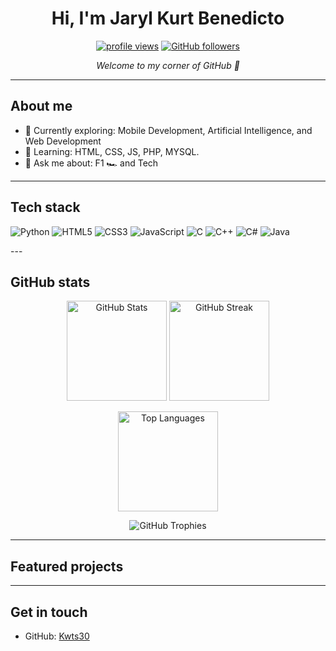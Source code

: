 <!--
Your profile README appears on your GitHub profile when you create a public repo named exactly like your username (Kwts30) and place this README.md at the root.
-->

<h1 align="center">Hi, I'm Jaryl Kurt Benedicto</h1>
<p align="center">
  <a href="https://github.com/Kwts30"><img src="https://komarev.com/ghpvc/?username=Kwts30&style=for-the-badge&color=0e75b6" alt="profile views" /></a>
  <a href="https://github.com/Kwts30?tab=followers"><img src="https://img.shields.io/github/followers/Kwts30?label=Follow&style=for-the-badge" alt="GitHub followers" /></a>
</p>

<p align="center">
  <em>Welcome to my corner of GitHub 👋</em>
</p>

---

## About me

- 🔭 Currently exploring: Mobile Development, Artificial Intelligence, and Web Development
- 🌱 Learning: HTML, CSS, JS, PHP, MYSQL.
- 💬 Ask me about: F1 🏎️ and Tech

---

## Tech stack

<p>
  <img alt="Python" src="https://img.shields.io/badge/Python-3776AB?style=for-the-badge&logo=python&logoColor=white" />
  <img alt="HTML5" src="https://img.shields.io/badge/HTML5-E34F26?style=for-the-badge&logo=html5&logoColor=white" />
  <img alt="CSS3" src="https://img.shields.io/badge/CSS3-1572B6?style=for-the-badge&logo=css3&logoColor=white" />
  <img alt="JavaScript" src="https://img.shields.io/badge/JavaScript-323330?style=for-the-badge&logo=javascript&logoColor=F7DF1E" />
  <img alt="C" src="https://img.shields.io/badge/C-A8B9CC?style=for-the-badge&logo=c&logoColor=0A2142" />
  <img alt="C++" src="https://img.shields.io/badge/C%2B%2B-00599C?style=for-the-badge&logo=c%2B%2B&logoColor=white" />
  <img alt="C#" src="https://img.shields.io/badge/C%23-239120?style=for-the-badge&logo=csharp&logoColor=white" />
  <img alt="Java" src="https://img.shields.io/badge/Java-007396?style=for-the-badge&logo=java&logoColor=white" />
</p>
---

## GitHub stats

<p align="center">
  <img height="160" src="https://github-readme-stats.vercel.app/api?username=Kwts30&show_icons=true&theme=transparent&hide_border=true" alt="GitHub Stats" />
  <img height="160" src="https://streak-stats.demolab.com?user=Kwts30&theme=transparent&hide_border=true" alt="GitHub Streak" />
</p>

<p align="center">
  <img height="160" src="https://github-readme-stats.vercel.app/api/top-langs/?username=Kwts30&layout=compact&theme=transparent&hide_border=true&langs_count=8" alt="Top Languages" />
</p>

<p align="center">
  <img src="https://github-profile-trophy.vercel.app/?username=Kwts30&theme=flat&no-frame=true&row=1&column=6" alt="GitHub Trophies" />
</p>

---

## Featured projects

<!-- REPO_LIST:START -->
<!-- REPO_LIST:END -->

---

## Get in touch

- GitHub: [Kwts30](https://github.com/Kwts30)
<!-- - LinkedIn: [your-name](your-link) -->
<!-- - Email: your@email.com -->

<!--
How to publish this:
1) Create a public repo named exactly 'Kwts30'
2) Add this README.md at the root
3) Commit and push — it will show on your profile automatically
-->

